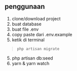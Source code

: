 ## penggunaan
1. clone/download project
2. buat database
3. buat file .env
4. copy paste dari .env.example
5. ketik di terminal
>```
>php artisan migrate
>```
5. php artisan db:seed
6. yarn & yarn watch


